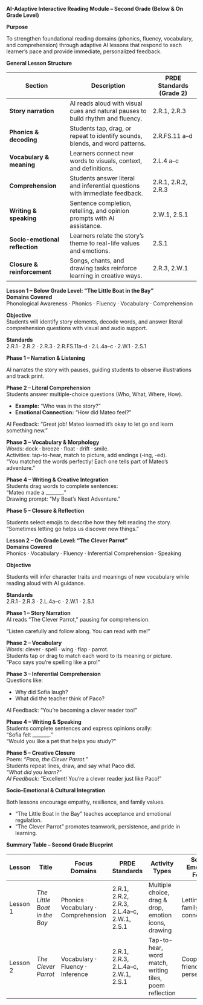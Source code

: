 **AI-Adaptive Interactive Reading Module – Second Grade (Below & On Grade Level)**

**Purpose**

To strengthen foundational reading domains (phonics, fluency, vocabulary, and comprehension) through adaptive AI lessons that respond to each learner’s pace and provide immediate, personalized feedback.

**General Lesson Structure**

| Section | Description | PRDE Standards (Grade 2\) |
| ----- | ----- | ----- |
| **Story narration** | AI reads aloud with visual cues and natural pauses to build rhythm and fluency. | 2.R.1, 2.R.3 |
| **Phonics & decoding** | Students tap, drag, or repeat to identify sounds, blends, and word patterns. | 2.R.FS.11 a–d |
| **Vocabulary & meaning** | Learners connect new words to visuals, context, and definitions. | 2.L.4 a–c |
| **Comprehension** | Students answer literal and inferential questions with immediate feedback. | 2.R.1, 2.R.2, 2.R.3 |
| **Writing & speaking** | Sentence completion, retelling, and opinion prompts with AI assistance. | 2.W.1, 2.S.1 |
| **Socio-emotional reflection** | Learners relate the story’s theme to real-life values and emotions. | 2.S.1 |
| **Closure & reinforcement** | Songs, chants, and drawing tasks reinforce learning in creative ways. | 2.R.3, 2.W.1 |

**Lesson 1 – Below Grade Level: “The Little Boat in the Bay”**  
**Domains Covered**  
Phonological Awareness · Phonics · Fluency · Vocabulary · Comprehension

**Objective**  
Students will identify story elements, decode words, and answer literal comprehension questions with visual and audio support.

**Standards**  
2.R.1 · 2.R.2 · 2.R.3 · 2.R.FS.11a–d · 2.L.4a–c · 2.W.1 · 2.S.1

**Phase 1 – Narration & Listening**

AI narrates the story with pauses, guiding students to observe illustrations and track print.

**Phase 2 – Literal Comprehension**  
Students answer multiple-choice questions (Who, What, Where, How).

* **Example:** “Who was in the story?”   
* **Emotional Connection:** “How did Mateo feel?” 

AI Feedback: “Great job\! Mateo learned it’s okay to let go and learn something new.”

**Phase 3 – Vocabulary & Morphology**  
Words: dock · breeze · float · drift · smile.  
Activities: tap-to-hear, match to picture, add endings (-ing, \-ed).  
“You matched the words perfectly\! Each one tells part of Mateo’s adventure.”

**Phase 4 – Writing & Creative Integration**  
Students drag words to complete sentences:  
“Mateo made a \_\_\_\_\_\_\_.”   
Drawing prompt: “My Boat’s Next Adventure.”

**Phase 5 – Closure & Reflection**

Students select emojis to describe how they felt reading the story.  
“Sometimes letting go helps us discover new things.”

**Lesson 2 – On Grade Level: “The Clever Parrot”**  
**Domains Covered**  
Phonics · Vocabulary · Fluency · Inferential Comprehension · Speaking

**Objective**

Students will infer character traits and meanings of new vocabulary while reading aloud with AI guidance.

**Standards**  
2.R.1 · 2.R.3 · 2.L.4a–c · 2.W.1 · 2.S.1

**Phase 1 – Story Narration**  
AI reads “The Clever Parrot,” pausing for comprehension.

“Listen carefully and follow along. You can read with me\!”

**Phase 2 – Vocabulary**  
Words: clever · spell · wing · flap · parrot.  
Students tap or drag to match each word to its meaning or picture.  
“Paco says you’re spelling like a pro\!”

**Phase 3 – Inferential Comprehension**  
Questions like:

* Why did Sofia laugh?   
* What did the teacher think of Paco? 

AI Feedback: “You’re becoming a clever reader too\!”

**Phase 4 – Writing & Speaking**  
Students complete sentences and express opinions orally:  
“Sofia felt \_\_\_\_\_\_\_.”   
“Would you like a pet that helps you study?” 

**Phase 5 – Creative Closure**  
Poem: *“Paco, the Clever Parrot.”*  
Students repeat lines, draw, and say what Paco did.  
*“What did you learn?”*   
*AI Feedback:* “Excellent\! You’re a clever reader just like Paco\!”

**Socio-Emotional & Cultural Integration**

Both lessons encourage empathy, resilience, and family values.

* “The Little Boat in the Bay” teaches acceptance and emotional regulation.  
* “The Clever Parrot” promotes teamwork, persistence, and pride in learning.

**Summary Table – Second Grade Blueprint**

| Lesson | Title | Focus Domains | PRDE Standards | Activity Types | Socio-Emotional Focus |
| ----- | ----- | ----- | ----- | ----- | ----- |
| Lesson 1 | *The Little Boat in the Bay* | Phonics · Vocabulary · Comprehension | 2.R.1, 2.R.2, 2.R.3, 2.L.4a–c, 2.W.1, 2.S.1 | Multiple choice, drag & drop, emotion icons, drawing | Letting go, family connection |
| Lesson 2 | *The Clever Parrot* | Vocabulary · Fluency · Inference | 2.R.1, 2.R.3, 2.L.4a–c, 2.W.1, 2.S.1 | Tap-to-hear, word match, writing tiles, poem reflection | Cooperation, friendship, perseverance |


